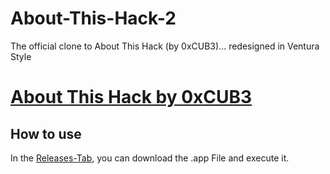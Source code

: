 # About-This-Hack-2
The official clone to About This Hack (by 0xCUB3)... redesigned in Ventura Style

# [About This Hack by 0xCUB3](https://github.com/0xCUB3/About-This-Hack)

## How to use

In the [Releases-Tab](https://github.com/nocontent06/About-This-Hack-2/releases), you can download the .app File and execute it.
